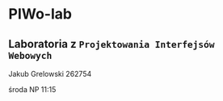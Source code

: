 # PIWo-lab
## Laboratoria z `Projektowania Interfejsów Webowych`

Jakub Grelowski 262754

środa NP 11:15
